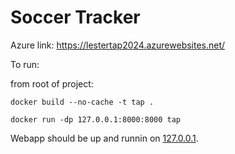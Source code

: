 # Soccer Tracker

Azure link: https://lestertap2024.azurewebsites.net/

To run:

from root of project:

```
docker build --no-cache -t tap .
```

```
docker run -dp 127.0.0.1:8000:8000 tap
```

Webapp should be up and runnin on [127.0.0.1](http://127.0.0.1:8000/).